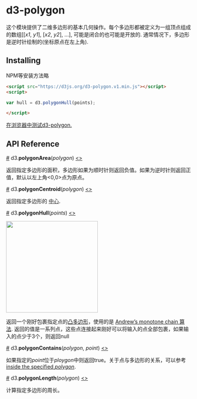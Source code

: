 # d3-polygon

这个模块提供了二维多边形的基本几何操作。每个多边形都被定义为一组顶点组成的数组[​[<i>x1</i>, <i>y1</i>], [<i>x2</i>, <i>y2</i>], …], 可能是闭合的也可能是开放的. 通常情况下，多边形是逆时针绘制的(坐标原点在左上角).

## Installing

NPM等安装方法略

```html
<script src="https://d3js.org/d3-polygon.v1.min.js"></script>
<script>

var hull = d3.polygonHull(points);

</script>
```

[在浏览器中测试d3-polygon.](https://tonicdev.com/npm/d3-polygon)

## API Reference

<a href="#polygonArea" name="polygonArea">#</a> d3.<b>polygonArea</b>(<i>polygon</i>) [<>](https://github.com/d3/d3-polygon/blob/master/src/area.js#L1 "Source Code")

返回指定多边形的面积，多边形如果为顺时针则返回负值。如果为逆时针则返回正值，默认以左上角<0,0>点为原点。

<a href="#polygonCentroid" name="polygonCentroid">#</a> d3.<b>polygonCentroid</b>(<i>polygon</i>) [<>](https://github.com/d3/d3-polygon/blob/master/src/centroid.js#L1 "Source Code")

返回指定多边形的 [中心](https://en.wikipedia.org/wiki/Centroid).

<a href="#polygonHull" name="polygonHull">#</a> d3.<b>polygonHull</b>(<i>points</i>) [<>](https://github.com/d3/d3-polygon/blob/master/src/hull.js#L23 "Source Code")

<a href="http://bl.ocks.org/mbostock/6f14f7b7f267a85f7cdc"><img src="https://raw.githubusercontent.com/d3/d3-polygon/master/img/hull.png" width="250" height="250"></a>

返回一个刚好包裹指定点的[凸多边形](https://en.wikipedia.org/wiki/Convex_hull)，使用的是 [Andrew’s monotone chain 算法](http://en.wikibooks.org/wiki/Algorithm_Implementation/Geometry/Convex_hull/Monotone_chain). 返回的值是一系列点，这些点连接起来刚好可以将输入的点全部包裹，如果输入的点少于3个，则返回null

<a href="#polygonContains" name="polygonContains">#</a> d3.<b>polygonContains</b>(<i>polygon</i>, <i>point</i>) [<>](https://github.com/d3/d3-polygon/blob/master/src/contains.js#L1 "Source Code")

如果指定的*point*位于*ploygon*中则返回true。关于点与多边形的关系，可以参考[inside the specified *polygon*](https://www.ecse.rpi.edu/Homepages/wrf/Research/Short_Notes/pnpoly.html).

<a href="#polygonLength" name="polygonLength">#</a> d3.<b>polygonLength</b>(<i>polygon</i>) [<>](https://github.com/d3/d3-polygon/blob/master/src/length.js#L1 "Source Code")

计算指定多边形的周长。
